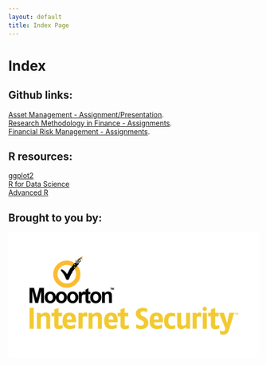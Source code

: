 ```yaml
---
layout: default
title: Index Page
---
```


# Index

## Github links:

[Asset Management - Assignment/Presentation](https://github.com/OliverFrisvoll/ResMeth_Ass/invitations). <br>
[Research Methodology in Finance - Assignments](https://github.com/OliverFrisvoll/AssetManage_Ass/invitations). <br>
[Financial Risk Management - Assignments](https://github.com/OliverFrisvoll/Financial_risk_assignments/invitations).

## R resources:

[ggplot2](https://ggplot2-book.org/) <br>
[R for Data Science](https://r4ds.had.co.nz/) <br>
[Advanced R](https://adv-r.hadley.nz/) <br>


## Brought to you by:
<img src="/pictures/Moorton%20Security.png">